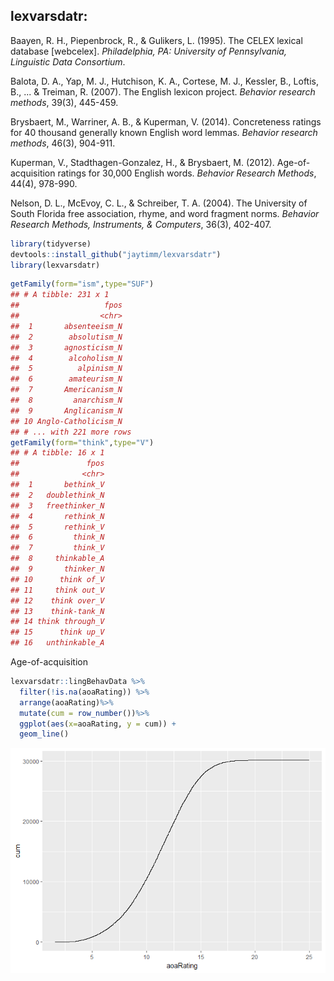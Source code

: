lexvarsdatr:
------------

Baayen, R. H., Piepenbrock, R., & Gulikers, L. (1995). The CELEX lexical database \[webcelex\]. *Philadelphia, PA: University of Pennsylvania, Linguistic Data Consortium*.

Balota, D. A., Yap, M. J., Hutchison, K. A., Cortese, M. J., Kessler, B., Loftis, B., ... & Treiman, R. (2007). The English lexicon project. *Behavior research methods*, 39(3), 445-459.

Brysbaert, M., Warriner, A. B., & Kuperman, V. (2014). Concreteness ratings for 40 thousand generally known English word lemmas. *Behavior research methods*, 46(3), 904-911.

Kuperman, V., Stadthagen-Gonzalez, H., & Brysbaert, M. (2012). Age-of-acquisition ratings for 30,000 English words. *Behavior Research Methods*, 44(4), 978-990.

Nelson, D. L., McEvoy, C. L., & Schreiber, T. A. (2004). The University of South Florida free association, rhyme, and word fragment norms. *Behavior Research Methods, Instruments, & Computers*, 36(3), 402-407.

``` r
library(tidyverse)
devtools::install_github("jaytimm/lexvarsdatr")
library(lexvarsdatr)
```

``` r
getFamily(form="ism",type="SUF")
## # A tibble: 231 x 1
##                   fpos
##                  <chr>
##  1       absenteeism_N
##  2        absolutism_N
##  3       agnosticism_N
##  4        alcoholism_N
##  5          alpinism_N
##  6        amateurism_N
##  7       Americanism_N
##  8         anarchism_N
##  9       Anglicanism_N
## 10 Anglo-Catholicism_N
## # ... with 221 more rows
getFamily(form="think",type="V")
## # A tibble: 16 x 1
##               fpos
##              <chr>
##  1       bethink_V
##  2   doublethink_N
##  3   freethinker_N
##  4       rethink_N
##  5       rethink_V
##  6         think_N
##  7         think_V
##  8     thinkable_A
##  9       thinker_N
## 10      think of_V
## 11     think out_V
## 12    think over_V
## 13    think-tank_N
## 14 think through_V
## 15      think up_V
## 16   unthinkable_A
```

Age-of-acquisition

``` r
lexvarsdatr::lingBehavData %>%
  filter(!is.na(aoaRating)) %>%
  arrange(aoaRating)%>%
  mutate(cum = row_number())%>%
  ggplot(aes(x=aoaRating, y = cum)) +
  geom_line()
```

![](README-unnamed-chunk-4-1.png)
